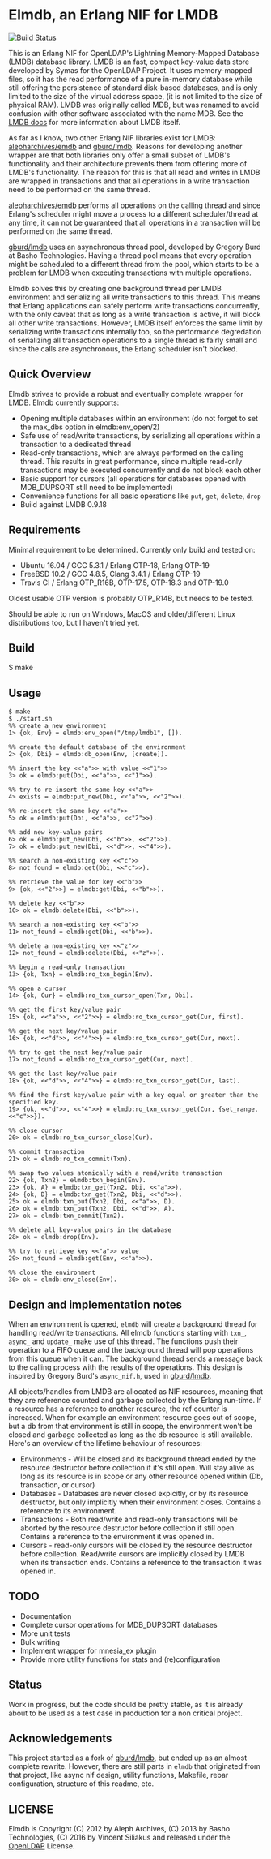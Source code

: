 Elmdb, an Erlang NIF for LMDB
======================

[![Build Status](https://api.travis-ci.org/zambal/elmdb.svg?branch=master)](https://travis-ci.org/zambal/elmdb)

This is an Erlang NIF for OpenLDAP's Lightning Memory-Mapped Database (LMDB) database library. LMDB is an fast, compact key-value data store developed by Symas for the OpenLDAP Project. It uses memory-mapped files, so it has the read performance of a pure in-memory database while still offering the persistence of standard disk-based databases, and is only limited to the size of the virtual address space, (it is not limited to the size of physical RAM). LMDB was originally called MDB, but was renamed to avoid confusion with other software associated with the name MDB. See the [LMDB docs](http://lmdb.tech/doc/) for more information about LMDB itself.

As far as I know, two other Erlang NIF libraries exist for LMDB: [alepharchives/emdb](https://github.com/alepharchives/emdb) and [gburd/lmdb](https://github.com/gburd/lmdb). Reasons for developing another wrapper are that both libraries only offer a small subset of LMDB's functionality and their architecture prevents them from offering more of LMDB's functionality. The reason for this is that all read and writes in LMDB are wrapped in transactions and that all operations in a write transaction need to be performed on the same thread.

[alepharchives/emdb](https://github.com/alepharchives/emdb) performs all operations on the calling thread and since Erlang's scheduler might move a process to a different scheduler/thread at any time, it can not be guaranteed that all operations in a transaction will be performed on the same thread.

[gburd/lmdb](https://github.com/gburd/lmdb) uses an asynchronous thread pool, developed by Gregory Burd at Basho Technologies. Having a thread pool means that every operation might be scheduled to a different thread from the pool, which starts to be a problem for LMDB when executing transactions with multiple operations.

Elmdb solves this by creating one background thread per LMDB environment and serializing all write transactions to this thread. This means that Erlang applications can safely perform write transactions concurrently, with the only caveat that as long as a write transaction is active, it will block all other write transactions. However, LMDB itself enforces the same limit by serializing write transactions internally too, so the performance degredation of serializing all transaction operations to a single thread is fairly small and since the calls are asynchronous, the Erlang scheduler isn't blocked.

Quick Overview
--------------

Elmdb strives to provide a robust and eventually complete wrapper for LMDB. Elmdb currently supports:

 * Opening multiple databases within an environment (do not forget to set the max_dbs option in elmdb:env_open/2)
 * Safe use of read/write transactions, by serializing all operations within a transaction to a dedicated thread
 * Read-only transactions, which are always performed on the calling thread. This results in great performance, since multiple read-only transactions may be executed concurrently and do not block each other
 * Basic support for cursors (all operations for databases opened with MDB_DUPSORT still need to be implemented)
 * Convenience functions for all basic operations like `put`, `get`, `delete`, `drop`
 * Build against LMDB 0.9.18

Requirements
------------
Minimal requirement to be determined. Currently only build and tested on:

* Ubuntu 16.04 / GCC 5.3.1 / Erlang OTP-18, Erlang OTP-19
* FreeBSD 10.2 / GCC 4.8.5, Clang 3.4.1 / Erlang OTP-19
* Travis CI / Erlang OTP_R16B, OTP-17.5, OTP-18.3 and OTP-19.0

Oldest usable OTP version is probably OTP_R14B, but needs to be tested.

Should be able to run on Windows, MacOS and older/different Linux distributions too, but I haven't tried yet.


Build
-----

$ make

Usage
-----

```
$ make
$ ./start.sh
%% create a new environment
1> {ok, Env} = elmdb:env_open("/tmp/lmdb1", []).

%% create the default database of the environment
2> {ok, Dbi} = elmdb:db_open(Env, [create]).

%% insert the key <<"a">> with value <<"1">>
3> ok = elmdb:put(Dbi, <<"a">>, <<"1">>).

%% try to re-insert the same key <<"a">>
4> exists = elmdb:put_new(Dbi, <<"a">>, <<"2">>).

%% re-insert the same key <<"a">>
5> ok = elmdb:put(Dbi, <<"a">>, <<"2">>).

%% add new key-value pairs
6> ok = elmdb:put_new(Dbi, <<"b">>, <<"2">>).
7> ok = elmdb:put_new(Dbi, <<"d">>, <<"4">>).

%% search a non-existing key <<"c">>
8> not_found = elmdb:get(Dbi, <<"c">>).

%% retrieve the value for key <<"b">>
9> {ok, <<"2">>} = elmdb:get(Dbi, <<"b">>).

%% delete key <<"b">>
10> ok = elmdb:delete(Dbi, <<"b">>).

%% search a non-existing key <<"b">>
11> not_found = elmdb:get(Dbi, <<"b">>).

%% delete a non-existing key <<"z">>
12> not_found = elmdb:delete(Dbi, <<"z">>).

%% begin a read-only transaction
13> {ok, Txn} = elmdb:ro_txn_begin(Env).

%% open a cursor
14> {ok, Cur} = elmdb:ro_txn_cursor_open(Txn, Dbi).

%% get the first key/value pair
15> {ok, <<"a">>, <<"2">>} = elmdb:ro_txn_cursor_get(Cur, first).

%% get the next key/value pair
16> {ok, <<"d">>, <<"4">>} = elmdb:ro_txn_cursor_get(Cur, next).

%% try to get the next key/value pair
17> not_found = elmdb:ro_txn_cursor_get(Cur, next).

%% get the last key/value pair
18> {ok, <<"d">>, <<"4">>} = elmdb:ro_txn_cursor_get(Cur, last).

%% find the first key/value pair with a key equal or greater than the specified key.
19> {ok, <<"d">>, <<"4">>} = elmdb:ro_txn_cursor_get(Cur, {set_range, <<"c">>}).

%% close cursor
20> ok = elmdb:ro_txn_cursor_close(Cur).

%% commit transaction
21> ok = elmdb:ro_txn_commit(Txn).

%% swap two values atomically with a read/write transaction
22> {ok, Txn2} = elmdb:txn_begin(Env).
23> {ok, A} = elmdb:txn_get(Txn2, Dbi, <<"a">>).
24> {ok, D} = elmdb:txn_get(Txn2, Dbi, <<"d">>).
25> ok = elmdb:txn_put(Txn2, Dbi, <<"a">>, D).
26> ok = elmdb:txn_put(Txn2, Dbi, <<"d">>, A).
27> ok = elmdb:txn_commit(Txn2).

%% delete all key-value pairs in the database
28> ok = elmdb:drop(Env).

%% try to retrieve key <<"a">> value
29> not_found = elmdb:get(Env, <<"a">>).

%% close the environment
30> ok = elmdb:env_close(Env).
```


Design and implementation notes
-------------------------------

When an environment is opened, `elmdb` will create a background thread for handling read/write transactions. All elmdb functions starting with `txn_`, `async_` and `update_` make use of this thread. The functions push their operation to a FIFO queue and the background thread will pop operations from this queue when it can. The background thread sends a message back to the calling process with the results of the operations. This design is inspired by Gregory Burd's `async_nif.h`, used in [gburd/lmdb](https://github.com/gburd/lmdb).

All objects/handles from LMDB are allocated as NIF resources, meaning that they are reference counted and garbage collected by the Erlang run-time. If a resource has a reference to another resource, the ref counter is increased. When for example an environment resource goes out of scope, but a db from that environment is still in scope, the environment won't be closed and garbage collected as long as the db resource is still available. Here's an overview of the lifetime behaviour of resources:

* Environments - Will be closed and its background thread ended by the resource destructor before collection if it's still open. Will stay alive as long as its resource is in scope or any other resource opened within (Db, transaction, or cursor)
* Databases - Databases are never closed expicitly, or by its resource destructor, but only implicitly when their environment closes. Contains a reference to its environment.
* Transactions - Both read/write and read-only transactions will be aborted by the resource destructor before collection if still open. Contains a reference to the environment it was opened in.
* Cursors - read-only cursors will be closed by the resource destructor before collection. Read/write cursors are implicitly closed by LMDB when its transaction ends. Contains a reference to the transaction it was opened in.


TODO
----

* Documentation
* Complete cursor operations for MDB_DUPSORT databases
* More unit tests
* Bulk writing
* Implement wrapper for mnesia_ex plugin
* Provide more utility functions for stats and (re)configuration


Status
------

Work in progress, but the code should be pretty stable, as it is already about to be used as a test case in production for a non critical project.


Acknowledgements
----------------

This project started as a fork of [gburd/lmdb](https://github.com/gburd/lmdb), but ended up as an almost complete rewrite. However, there are still parts in `elmdb` that originated from that project, like async nif design, utility functions, Makefile, rebar configuration, structure of this readme, etc.


LICENSE
-------

Elmdb is Copyright (C) 2012 by Aleph Archives, (C) 2013 by Basho Technologies, (C) 2016 by Vincent Siliakus and released under the [OpenLDAP](http://www.OpenLDAP.org/license.html) License.
